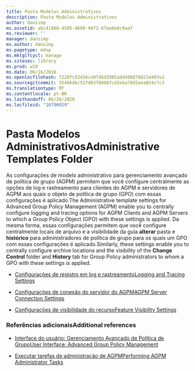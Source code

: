 ```yaml
---
title: Pasta Modelos Administrativos
description: Pasta Modelos Administrativos
author: dansimp
ms.assetid: abc41968-4505-4b09-94f2-67ee0e6c9aaf
ms.reviewer: ''
manager: dansimp
ms.author: dansimp
ms.pagetype: mdop
ms.mktglfcycl: manage
ms.sitesec: library
ms.prod: w10
ms.date: 06/16/2016
ms.openlocfilehash: f220fc52436ce07d6d3985a9d4988768214407e2
ms.sourcegitcommit: 354664bc527d93f80687cd2eba70d1eea024c7c3
ms.translationtype: MT
ms.contentlocale: pt-BR
ms.lasthandoff: 06/26/2020
ms.locfileid: "10796029"
---
```

# <span data-ttu-id="49eea-103">Pasta Modelos Administrativos</span><span class="sxs-lookup"><span data-stu-id="49eea-103">Administrative Templates Folder</span></span>


<span data-ttu-id="49eea-104">As configurações de modelo administrativo para gerenciamento avançado de política de grupo (AGPM) permitem que você configure centralmente as opções de log e rastreamento para clientes do AGPM e servidores de AGPM aos quais o objeto de política de grupo (GPO) com essas configurações é aplicado.</span><span class="sxs-lookup"><span data-stu-id="49eea-104">The Administrative template settings for Advanced Group Policy Management (AGPM) enable you to centrally configure logging and tracing options for AGPM Clients and AGPM Servers to which a Group Policy Object (GPO) with these settings is applied.</span></span> <span data-ttu-id="49eea-105">Da mesma forma, essas configurações permitem que você configure centralmente locais de arquivo e a visibilidade da guia **alterar** pasta e **histórico** para administradores de política de grupo para os quais um GPO com essas configurações é aplicado.</span><span class="sxs-lookup"><span data-stu-id="49eea-105">Similarly, these settings enable you to centrally configure archive locations and the visibility of the **Change Control** folder and **History** tab for Group Policy administrators to whom a GPO with these settings is applied.</span></span>

-   [<span data-ttu-id="49eea-106">Configurações de registro em log e rastreamento</span><span class="sxs-lookup"><span data-stu-id="49eea-106">Logging and Tracing Settings</span></span>](logging-and-tracing-settings-agpm40.md)

-   [<span data-ttu-id="49eea-107">Configurações de conexão do servidor do AGPM</span><span class="sxs-lookup"><span data-stu-id="49eea-107">AGPM Server Connection Settings</span></span>](agpm-server-connection-settings-agpm40.md)

-   [<span data-ttu-id="49eea-108">Configurações de visibilidade do recurso</span><span class="sxs-lookup"><span data-stu-id="49eea-108">Feature Visibility Settings</span></span>](feature-visibility-settings-agpm40.md)

### <span data-ttu-id="49eea-109">Referências adicionais</span><span class="sxs-lookup"><span data-stu-id="49eea-109">Additional references</span></span>

-   [<span data-ttu-id="49eea-110">Interface do usuário: Gerenciamento Avançado de Política de Grupo</span><span class="sxs-lookup"><span data-stu-id="49eea-110">User Interface: Advanced Group Policy Management</span></span>](user-interface-advanced-group-policy-management-agpm40.md)

-   [<span data-ttu-id="49eea-111">Executar tarefas de administração de AGPM</span><span class="sxs-lookup"><span data-stu-id="49eea-111">Performing AGPM Administrator Tasks</span></span>](performing-agpm-administrator-tasks-agpm40.md)

 

 





